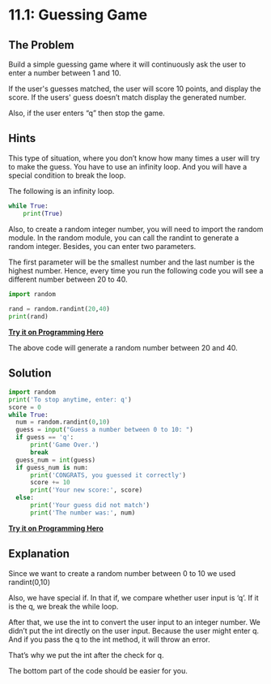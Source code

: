 # 11.1: Guessing Game

## The Problem
Build a simple guessing game where it will continuously ask the user to enter a number between 1 and 10.

If the user's guesses matched, the user will score 10 points, and display the score. 
If the users' guess doesn’t match display the generated number. 

Also, if the user enters “q” then stop the game. 

## Hints
This type of situation, where you don’t know how many times a user will try to make the guess. You have to use an infinity loop. And you will have a special condition to break the loop. 

The following is an infinity loop. 

```python
while True:
	print(True)
```

Also, to create a random integer number, you will need to import the random module. In the random module, you can call the randint to generate a random integer. Besides, you can enter two parameters. 

The first parameter will be the smallest number and the last number is the highest number.  Hence, every time you run the following code you will see a different number between 20 to 40.

```python
import random
 
rand = random.randint(20,40)
print(rand)
```

**[Try it on Programming Hero](https://play.google.com/store/apps/details?id=com.learnprogramming.codecamp)**

The above code will generate a random number between 20 and 40. 

## Solution
```python
import random
print('To stop anytime, enter: q')
score = 0
while True:
  num = random.randint(0,10)
  guess = input("Guess a number between 0 to 10: ")
  if guess == 'q':
      print('Game Over.')
      break
  guess_num = int(guess)
  if guess_num is num:
      print('CONGRATS, you guessed it correctly')
      score += 10
      print('Your new score:', score)
  else:
      print('Your guess did not match')
      print('The number was:', num)
```
**[Try it on Programming Hero](https://play.google.com/store/apps/details?id=com.learnprogramming.codecamp)**

## Explanation
Since we want to create a random number between 0 to 10 we used randint(0,10)

Also, we have special if. In that if, we compare whether user input is ‘q’. If it is the q, we break the while loop.

After that, we use the int to convert the user input to an integer number. We didn’t put the int directly on the user input. Because the user might enter q. And if you pass the q to the int method, it will throw an error. 

That’s why we put the int after the check for q. 

The bottom part of the code should be easier for you.
